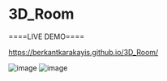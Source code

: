 # 3D_Room

====LIVE DEMO====

https://berkantkarakayis.github.io/3D_Room/

![image](https://github.com/berkantkarakayis/3D_Room/assets/102322084/7f494f12-1e0b-45eb-841f-b639d82feee4)
![image](https://github.com/berkantkarakayis/3D_Room/assets/102322084/8267d10e-b4d1-48ba-86b9-f1bef3d39630)

